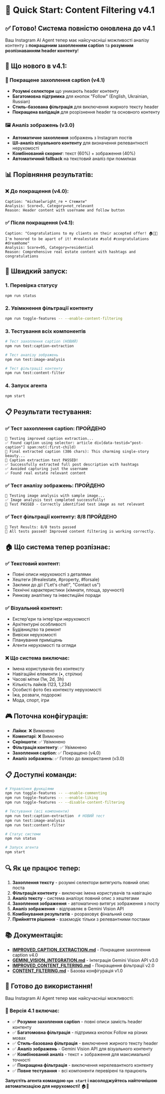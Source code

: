 # 🚀 Quick Start: Content Filtering v4.1

## ✅ Готово! Система повністю оновлена до v4.1

Ваш Instagram AI Agent тепер має найсучасніші можливості аналізу контенту з **покращеним захопленням caption** та **розумним розпізнаванням header контенту**!

## 🎯 Що нового в v4.1:

### 📝 Покращене захоплення caption (v4.1)
- **Розумні селектори** що уникають header контенту
- **Багатомовна підтримка** для кнопок "Follow" (English, Ukrainian, Russian)
- **Стиль-базована фільтрація** для виключення жирного тексту header
- **Покращена валідація** для розрізнення header та основного контенту

### 🖼️ Аналіз зображень (v3.0)
- **Автоматичне захоплення** зображень з Instagram постів
- **ШІ-аналіз візуального контенту** для визначення релевантності нерухомості
- **Комбінований скоринг**: текст (60%) + зображення (40%)
- **Автоматичний fallback** на текстовий аналіз при помилках

## 📊 Порівняння результатів:

### ❌ До покращення (v4.0):
```
Caption: "michaelwright_re • Стежити"
Analysis: Score=5, Category=not_relevant
Reason: Header content with username and follow button
```

### ✅ Після покращення (v4.1):
```
Caption: "Congratulations to my clients on their accepted offer! 🏠🎉✨ I'm honored to be apart of it! #realestate #sold #congratulations #dreamhome"
Analysis: Score=95, Category=residential
Reason: Comprehensive real estate content with hashtags and congratulations
```

## 🔧 Швидкий запуск:

### 1. Перевірка статусу
```bash
npm run status
```

### 2. Увімкнення фільтрації контенту
```bash
npm run toggle-features -- --enable-content-filtering
```

### 3. Тестування всіх компонентів
```bash
# Тест захоплення caption (НОВИЙ)
npm run test:caption-extraction

# Тест аналізу зображень
npm run test:image-analysis

# Тест фільтрації контенту
npm run test:content-filter
```

### 4. Запуск агента
```bash
npm start
```

## 📋 Результати тестування:

### ✅ Тест захоплення caption: ПРОЙДЕНО
```
🧪 Testing improved caption extraction...
✅ Found caption using selector: article div[data-testid="post-caption"] span:not(:first-child)
📝 Final extracted caption (386 chars): This charming single-story beauty...
🎉 Caption extraction test PASSED!
✅ Successfully extracted full post description with hashtags
✅ Avoided capturing just the username
✅ Found real estate relevant content
```

### ✅ Тест аналізу зображень: ПРОЙДЕНО
```
📸 Testing image analysis with sample image...
✅ Image analysis test completed successfully!
🎉 Test PASSED - Correctly identified test image as not relevant
```

### ✅ Тест фільтрації контенту: 8/8 ПРОЙДЕНО
```
🎯 Test Results: 8/8 tests passed
🎉 All tests passed! Improved content filtering is working correctly.
```

## 🏠 Що система тепер розпізнає:

### ✅ Текстовий контент:
- Повні описи нерухомості з деталями
- Хештеги (#realestate, #property, #forsale)
- Заклики до дії ("Let's chat!", "Contact us")
- Технічні характеристики (кімнати, площа, зручності)
- Ринкову аналітику та інвестиційні поради

### ✅ Візуальний контент:
- Екстер'єри та інтер'єри нерухомості
- Архітектурні особливості
- Будівництво та ремонт
- Вивіски нерухомості
- Планування приміщень
- Агенти нерухомості та огляди

### ❌ Що система виключає:
- Імена користувачів без контексту
- Навігаційні елементи (•, стрілки)
- Часові мітки (1w, 2d, 3h)
- Кількість лайків (123, 1,234)
- Особисті фото без контексту нерухомості
- Їжа, розваги, подорожі
- Мода, спорт, ігри

## 🎮 Поточна конфігурація:
- **Лайки**: ❌ Вимкнено
- **Коментарі**: ❌ Вимкнено  
- **Скріншоти**: ✅ Увімкнено
- **Фільтрація контенту**: ✅ Увімкнено
- **Захоплення caption**: ✅ Покращено (v4.0)
- **Аналіз зображень**: ✅ Готово до використання (v3.0)

## 📋 Доступні команди:

```bash
# Управління функціями
npm run toggle-features -- --enable-commenting
npm run toggle-features -- --enable-liking
npm run toggle-features -- --disable-content-filtering

# Тестування (всі компоненти)
npm run test:caption-extraction  # НОВИЙ тест
npm run test:image-analysis
npm run test:content-filter

# Статус системи
npm run status

# Запуск агента
npm start
```

## 🔍 Як це працює тепер:

1. **Захоплення тексту** - розумні селектори витягують повний опис поста
2. **Фільтрація контенту** - виключає імена користувачів та навігацію
3. **Аналіз тексту** - система аналізує повний опис з хештегами
4. **Захоплення зображення** - автоматично витягує зображення з посту
5. **Аналіз зображення** - відправляє в Gemini Vision API
6. **Комбінування результатів** - розраховує фінальний скор
7. **Прийняття рішення** - взаємодіє тільки з релевантними постами

## 📚 Документація:

- **[IMPROVED_CAPTION_EXTRACTION.md](IMPROVED_CAPTION_EXTRACTION.md)** - Покращене захоплення caption v4.0
- **[GEMINI_VISION_INTEGRATION.md](GEMINI_VISION_INTEGRATION.md)** - Інтеграція Gemini Vision API v3.0
- **[IMPROVED_CONTENT_FILTERING.md](IMPROVED_CONTENT_FILTERING.md)** - Покращення фільтрації v2.0
- **[CONTENT_FILTERING.md](CONTENT_FILTERING.md)** - Базова конфігурація v1.0

## 🎉 Готово до використання!

Ваш Instagram AI Agent тепер має найсучасніші можливості:

### 🚀 Версія 4.1 включає:
- ✅ **Розумне захоплення caption** - повні описи замість header контенту
- ✅ **Багатомовна фільтрація** - підтримка кнопок Follow на різних мовах
- ✅ **Стиль-базована фільтрація** - виключення жирного тексту header
- ✅ **Аналіз зображень** - Gemini Vision API для візуального контенту
- ✅ **Комбінований аналіз** - текст + зображення для максимальної точності
- ✅ **Покращена фільтрація** - виключення нерелевантного контенту
- ✅ **Повне тестування** - всі компоненти перевірені та працюють

**Запустіть агента командою `npm start` і насолоджуйтесь найточнішою автоматизацією для нерухомості!** 🏠🚀 